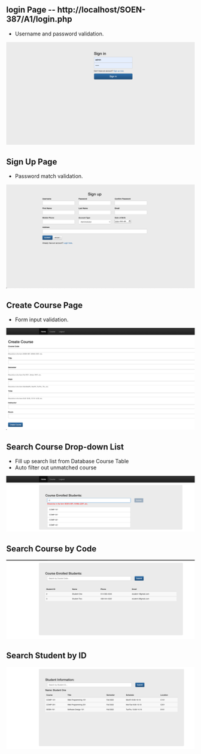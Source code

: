 ## login Page -- http://localhost/SOEN-387/A1/login.php

- Username and password validation.

![My Image](images/login.png)

## Sign Up Page

- Password match validation.

![My Image](images/signup.png)

## Create Course Page

- Form input validation.

![My Image](images/create_course.png)

## Search Course Drop-down List

- Fill up search list from Database Course Table
- Auto filter out unmatched course

![My Image](images/search_course_list.png)

## Search Course by Code

![My Image](images/search_course.png)

## Search Student by ID

![My Image](images/search_student.png)
